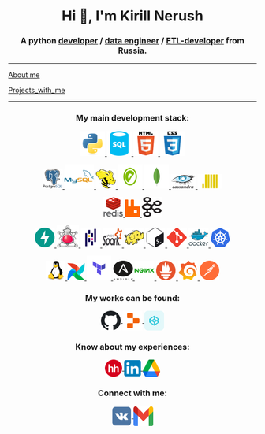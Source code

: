 <h1 align="center">Hi 👋, I'm Kirill Nerush</h1>
<h3 align="center">
A python <b><u>developer</u></b> / <b><u>data engineer</u></b> / <b><u>ETL-developer</u></b> from Russia.
</h3>

---
[About me](pages/en/about_me.md)

[Projects_with_me](pages/en/projects_with_me.md)

---
<h3 align="center">My main development stack:</h3>
<p align="center">
    <a href="https://leetcode.com/studyplan/top-interview-150/" target="_blank" rel="noreferrer"> 
        <img src="img/python.svg" 
        alt="python" width="50" height="50"/>
    </a>
    <a href="https://leetcode.com/studyplan/top-sql-50/" target="_blank" rel="noreferrer"> 
        <img src="img/sql.svg" 
        alt="SQL" width="50" height="50"/>
    </a>
    <a href="https://htmlbook.ru/html" target="_blank" rel="noreferrer"> 
        <img src="img/html5.svg" 
        alt="html5" width="50" height="50"/> 
    </a> 
    <a href="https://htmlbook.ru/css" target="_blank" rel="noreferrer"> 
        <img src="img/css3.svg" 
        alt="css3" width="50" height="50"/> 
    </a>
</p>

<p align="center">
    <a href="https://www.postgresql.org" target="_blank" rel="noreferrer"> 
        <img src="img/postgresql.svg" 
        alt="postgresql" width="40" height="40"/>
    </a>
    <a href="https://www.mysql.com/" target="_blank" rel="noreferrer"> 
        <img src="img/mysql.svg" 
        alt="mysql" width="60" height="50"/> 
    </a>
    <a href="https://hive.apache.org/" target="_blank" rel="noreferrer"> 
        <img src="img/hive.svg" 
        alt="hive" width="40" height="40"/>
    </a>
    <a href="https://greenplum.org/" target="_blank" rel="noreferrer"> 
        <img src="img/greenplum.svg" 
        alt="greenplum" width="50" height="50"/>
    </a>
    <a href="https://www.mongodb.com/" target="_blank" rel="noreferrer"> 
        <img src="img/mongodb.svg" 
        alt="mongodb" width="50" height="50"/>
    </a>
    <a href="https://cassandra.apache.org/_/index.html" target="_blank" rel="noreferrer"> 
        <img src="img/cassandra.svg" 
        alt="cassandra" width="50" height="30"/>
    </a>
    <a href="https://clickhouse.com/" target="_blank" rel="noreferrer"> 
        <img src="img/clickhouse.svg" 
        alt="clickhouse" width="50" height="30"/>
    </a>
</p>

<p align="center">
    <a href="https://redis.io" target="_blank" rel="noreferrer">
        <img src="img/redis.svg" 
        alt="redis" width="40" height="40"/> 
    </a>
    <a href="https://www.rabbitmq.com/" target="_blank" rel="noreferrer">
        <img src="img/rabbitmq.svg" 
        alt="rabbitmq" width="30" height="35"/> 
    </a>
    <a href="https://kafka.apache.org/" target="_blank" rel="noreferrer">
        <img src="img/kafka.svg" 
        alt="kafka" width="40" height="40"/> 
    </a>
</p>

<p align="center">
    <a href="https://fastapi.tiangolo.com/">
        <img src="img/fastapi.svg"
        alt="FastAPI" height="40" width="40" />
    </a>
    <a href="https://www.sqlalchemy.org/" target="_blank" rel="noreferrer"> 
        <img src="img/alembic.svg" 
        alt="hive" width="45" height="45"/> 
    </a>
    <a href="https://pandas.pydata.org/" target="_blank" rel="noreferrer"> 
        <img src="img/pandas.svg" 
        alt="pandas" width="40" height="40"/> 
    </a>
    <a href="https://spark.apache.org/docs/latest/api/python/index.html" target="_blank" rel="noreferrer"> 
        <img src="img/spark.svg" 
        alt="pyspark" width="40" height="40"/> 
    </a>
    <a href="https://hadoop.apache.org/" target="_blank" rel="noreferrer"> 
        <img src="img/hadoop.svg" 
        alt="hadoop" width="40" height="40"/> 
    </a>
    <a href="https://www.hackerrank.com/domains/shell" target="_blank" rel="noreferrer"> 
        <img src="img/bash.svg" 
        alt="bash" width="40" height="40"/>
    </a>
    <a href="https://git-scm.com/" target="_blank" rel="noreferrer"> 
        <img src="img/git.svg" 
        alt="git" width="40" height="40"/> 
    </a>
    <a href="https://hub.docker.com/" target="_blank" rel="noreferrer"> 
        <img src="img/docker.svg" 
        alt="docker" width="40" height="40"/> 
    </a>
    <a href="https://kubernetes.io/" target="_blank" rel="noreferrer"> 
        <img src="img/kubernetes.svg" 
        alt="kubernetes" width="40" height="40"/> 
    </a>
</p>

<p align="center">
    <a href="https://www.linux.org/pages/download/" target="_blank" rel="noreferrer"> 
        <img src="img/linux.svg" 
        alt="linux" width="40" height="40"/> 
    </a>
    <a href="https://airflow.apache.org/" target="_blank" rel="noreferrer"> 
        <img src="img/airflow.svg" 
        alt="airflow" width="35" height="35"/> 
    </a>
    <a href="https://www.terraform.io/" target="_blank" rel="noreferrer"> 
        <img src="img/terraform.svg" 
        alt="terraform" width="50" height="50"/> 
    </a>
    <a href="https://www.ansible.com/" target="_blank" rel="noreferrer"> 
        <img src="img/ansible.svg" 
        alt="ansible" width="40" height="40"/> 
    </a>
    <a href="https://www.nginx.com" target="_blank" rel="noreferrer">
        <img src="img/nginx.svg" 
     alt="nginx" width="40" height="40"/> 
    </a>
    <a href="https://prometheus.io/" target="_blank" rel="noreferrer"> 
        <img src="img/prometheus.svg" 
        alt="prometheus" width="40" height="40"/>
    </a> 
    <a href="https://grafana.com" target="_blank" rel="noreferrer"> 
        <img src="img/grafana.svg" 
        alt="grafana" width="40" height="40"/>
    </a>
    <a href="https://postman.com" target="_blank" rel="noreferrer">
       <img src="img/postman.svg" 
        alt="postman" width="40" height="40"/> 
    </a>
</p>

<h3 align="center">My works can be found:</h3>
<p align="center">
    <a href="https://github.com/NerushKirill?tab=repositories" target="blank">
        <img align="center" 
        src="img/github.svg" 
        alt="github" height="40" width="40" />
    </a>
    <a href="https://replit.com/@KirillNierush" target="blank">
        <img align="center" 
        src="img/replit.svg" 
        alt="replit" height="40" width="40" />
    </a>
    <a href="https://codepen.io/nerushkirill/pens/public" target="blank">
        <img align="center" 
        src="img/codepen.svg" 
        alt="codepen" height="40" width="40" />
    </a>
</p>

<h3 align="center">Know about my experiences:</h3>
<p align="center">
    <a href="https://rostov.hh.ru/applicant/resumes/view?resume=088cdd9aff0c77aa7d0039ed1f74556d614145">
        <img align="center"
        src="img/hhru.svg"
        alt="My resume in google hh.ru" height="35" width="35" />
    </a>
    <a href="www.linkedin.com/in/nerush-kirill">
        <img align="center"
        src="img/linkedin.svg"
        alt="linkedin" height="33" width="34"/>
    </a>
   <a href="https://docs.google.com/document/d/1gGG7vf9Pd7QIbyQyobS-H6OKMuoOZIUawwDCzxfvCmQ/edit?usp=sharing" target="blank">
        <img align="center" 
        src="img/google_drive.svg" 
        alt="My resume in google docs" height="35" width="35" />
   </a>
</p>

<h3 align="center">Connect with me:</h3>
<p align="center">
    <a href="https://vk.com/nerush_kirill_dev">
        <img align="center"
        src="img/vk.svg"
        alt="VK" height="40" width="40"/>
    </a>
    <a href="mailto:nerush.kirill@gmail.com?subject=Development&body=Write%20to%20me%20if%3A%0A-%20you%20want%20to%20learn%20programming%2C%0A-%20you%20need%20help%20with%20a%20project%2C%0A-%20you%20want%20to%20offer%20me%20a%20job.">
        <img align="center"
        src="img/gmail.svg"
        alt="mailto" height="40" width="40"/>
    </a>
</p>
